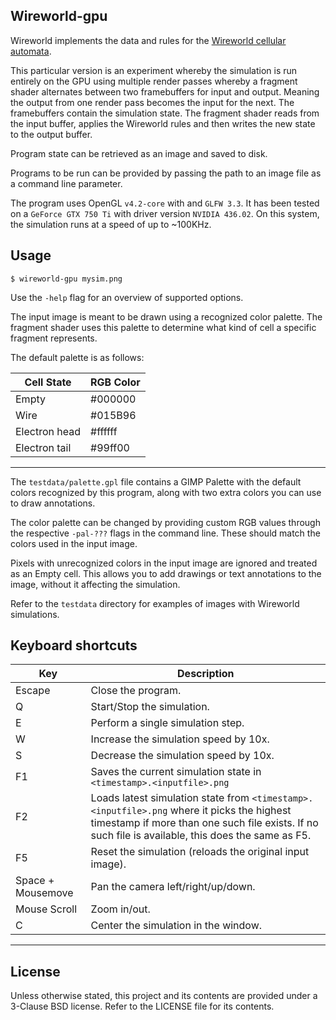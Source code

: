 ## Wireworld-gpu

Wireworld implements the data and rules for the [Wireworld cellular automata](https://en.wikipedia.org/wiki/Wireworld).

This particular version is an experiment whereby the simulation is run
entirely on the GPU using multiple render passes whereby a fragment shader
alternates between two framebuffers for input and output. Meaning the output
from one render pass becomes the input for the next. The framebuffers contain
the simulation state. The fragment shader reads from the input buffer,
applies the Wireworld rules and then writes the new state to the output buffer.

Program state can be retrieved as an image and saved to disk.

Programs to be run can be provided by passing the path to an image file as a
command line parameter.

The program uses OpenGL `v4.2-core` with and `GLFW 3.3`.
It has been tested on a `GeForce GTX 750 Ti` with driver version `NVIDIA 436.02`.
On this system, the simulation runs at a speed of up to ~100KHz.


## Usage

    $ wireworld-gpu mysim.png

Use the `-help` flag for an overview of supported options.

The input image is meant to be drawn using a recognized color palette.
The fragment shader uses this palette to determine what kind of cell a
specific fragment represents.

The default palette is as follows:

 Cell State    | RGB Color
 --------------|------------
 Empty         | #000000
 Wire          | #015B96
 Electron head | #ffffff
 Electron tail | #99ff00

---

The `testdata/palette.gpl` file contains a GIMP Palette with the default
colors recognized by this program, along with two extra colors you can use
to draw annotations.

The color palette can be changed by providing custom RGB values through
the respective `-pal-???` flags in the command line. These should match
the colors used in the input image.

Pixels with unrecognized colors in the input image are ignored and treated
as an Empty cell. This allows you to add drawings or text annotations to
the image, without it affecting the simulation.

Refer to the `testdata` directory for examples of images with Wireworld
simulations.


## Keyboard shortcuts

  Key               | Description
 -------------------|------------------------------------
  Escape            | Close the program.
  Q                 | Start/Stop the simulation.
  E                 | Perform a single simulation step.
  W                 | Increase the simulation speed by 10x.
  S                 | Decrease the simulation speed by 10x.
  F1                | Saves the current simulation state in `<timestamp>.<inputfile>.png`
  F2                | Loads latest simulation state from `<timestamp>.<inputfile>.png` where it picks the highest timestamp if more than one such file exists. If no such file is available, this does the same as F5.
  F5                | Reset the simulation (reloads the original input image).
  Space + Mousemove | Pan the camera left/right/up/down. 
  Mouse Scroll      | Zoom in/out. 
  C                 | Center the simulation in the window.

---

## License

Unless otherwise stated, this project and its contents are provided under a
3-Clause BSD license. Refer to the LICENSE file for its contents.
